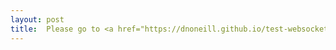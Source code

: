 ```yaml
---
layout: post
title:  Please go to <a href="https://dnoneill.github.io/test-websockets">https://dnoneill.github.io/test-websockets</a>
---
```

